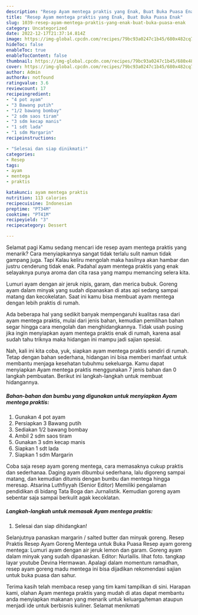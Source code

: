 ```yaml
---
description: "Resep Ayam mentega praktis yang Enak, Buat Buka Puasa Enak"
title: "Resep Ayam mentega praktis yang Enak, Buat Buka Puasa Enak"
slug: 1039-resep-ayam-mentega-praktis-yang-enak-buat-buka-puasa-enak
category: Uncategorized
date: 2022-12-17T21:37:14.814Z
image: https://img-global.cpcdn.com/recipes/79bc93a0247c1b45/680x482cq70/ayam-mentega-praktis-foto-resep-utama.jpg
hideToc: false
enableToc: true
enableTocContent: false
thumbnail: https://img-global.cpcdn.com/recipes/79bc93a0247c1b45/680x482cq70/ayam-mentega-praktis-foto-resep-utama.jpg
cover: https://img-global.cpcdn.com/recipes/79bc93a0247c1b45/680x482cq70/ayam-mentega-praktis-foto-resep-utama.jpg
author: Admin
authorAv: notfound
ratingvalue: 3.6
reviewcount: 17
recipeingredient:
- "4 pot ayam"
- "3 Bawang putih"
- "1/2 bawang bombay"
- "2 sdm saos tiram"
- "3 sdm kecap manis"
- "1 sdt lada"
- "1 sdm Margarin"
recipeinstructions:

- "Selesai dan siap dinikmati!"
categories:
- Resep
tags:
- ayam
- mentega
- praktis

katakunci: ayam mentega praktis 
nutrition: 113 calories
recipecuisine: Indonesian
preptime: "PT34M"
cooktime: "PT41M"
recipeyield: "3"
recipecategory: Dessert

---
```



Selamat pagi Kamu sedang mencari ide resep ayam mentega praktis yang menarik? Cara menyiapkannya sangat tidak terlalu sulit namun tidak gampang juga. Tapi Kalau keliru mengolah maka hasilnya akan hambar dan justru cenderung tidak enak. Padahal ayam mentega praktis yang enak selayaknya punya aroma dan cita rasa yang mampu memancing selera kita.


Lumuri ayam dengan air jeruk nipis, garam, dan merica bubuk. Goreng ayam dalam minyak yang sudah dipanaskan di atas api sedang sampai matang dan kecokelatan. Saat ini kamu bisa membuat ayam mentega dengan lebih praktis di rumah.

Ada beberapa hal yang sedikit banyak mempengaruhi kualitas rasa dari ayam mentega praktis, mulai dari jenis bahan, kemudian pemilihan bahan segar hingga cara mengolah dan menghidangkannya. Tidak usah pusing jika ingin menyiapkan ayam mentega praktis enak di rumah, karena asal sudah tahu triknya maka hidangan ini mampu jadi sajian spesial.


Nah, kali ini kita coba, yuk, siapkan ayam mentega praktis sendiri di rumah. Tetap dengan bahan sederhana, hidangan ini bisa memberi manfaat untuk membantu menjaga kesehatan tubuhmu sekeluarga. Kamu dapat menyiapkan Ayam mentega praktis menggunakan 7 jenis bahan dan 0 langkah pembuatan. Berikut ini langkah-langkah untuk membuat hidangannya.

<!--inarticleads1-->

##### Bahan-bahan dan bumbu yang digunakan untuk menyiapkan Ayam mentega praktis:

1. Gunakan 4 pot ayam
1. Persiapkan 3 Bawang putih
1. Sediakan 1/2 bawang bombay
1. Ambil 2 sdm saos tiram
1. Gunakan 3 sdm kecap manis
1. Siapkan 1 sdt lada
1. Siapkan 1 sdm Margarin


Coba saja resep ayam goreng mentega, cara memasaknya cukup praktis dan sederhanaa. Daging ayam dibumbui sederhana, lalu digoreng sampai matang, dan kemudian ditumis dengan bumbu dan mentega hingga meresap. Atsarina Luthfiyyah (Senior Editor) Memiliki pengalaman pendidikan di bidang Tata Boga dan Jurnalistik. Kemudian goreng ayam sebentar saja sampai berkulit agak kecoklatan. 

<!--inarticleads2-->

##### Langkah-langkah untuk memasak Ayam mentega praktis:


1. Selesai dan siap dihidangkan!

Selanjutnya panaskan margarin / salted butter dan minyak goreng. Resep Praktis Resep Ayam Goreng Mentega untuk Buka Puasa Resep ayam goreng mentega: Lumuri ayam dengan air jeruk lemon dan garam. Goreng ayam dalam minyak yang sudah dipanaskan. Editor: Nurlailis. lihat foto. tangkap layar youtube Devina Hermawan. Apalagi dalam momentum ramadhan, resep ayam goreng madu mentega ini bisa dijadikan rekomendasi sajian untuk buka puasa dan sahur. 

Terima kasih telah membaca resep yang tim kami tampilkan di sini. Harapan kami, olahan Ayam mentega praktis yang mudah di atas dapat membantu anda menyiapkan makanan yang menarik untuk keluarga/teman ataupun menjadi ide untuk berbisnis kuliner. Selamat menikmati
